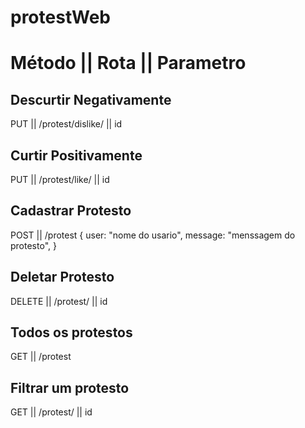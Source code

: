 # protestWeb

# Método || Rota || Parametro  

## Descurtir Negativamente

PUT    ||  /protest/dislike/  || id

## Curtir Positivamente

PUT    ||  /protest/like/     || id

## Cadastrar Protesto

POST   ||  /protest
{
  user: "nome do usario",
  message: "menssagem do protesto",
}
## Deletar Protesto

DELETE ||  /protest/           || id

## Todos os protestos

GET    ||  /protest

## Filtrar um protesto

GET    ||  /protest/            || id


